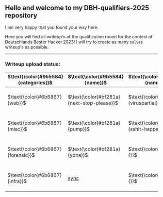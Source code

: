 ## Hello and welcome to my DBH-qualifiers-2025 repository

I am very happy that you found your way here.

Here you will find all writeup's of the qualification round for the contest of Deutschlands Bester Hacker 2023!
I will try to create as many `solves` writeup's as possible.

---

### Writeup upload status:
| $\text{\color{#9b5584}{categories}}$ | $\text{\color{#9b5584}{name}}$ | $\text{\color{#9b5584}{name}}$ | $\text{\color{#9b5584}{name}}$ | $\text{\color{#9b5584}{name}}$ | $\text{\color{#5ecc43}{my solves}}$ |
| -------- | -------- | -------- | -------- | -------- | -------- |
| $\text{\color{#6b6867}{web}}$ | $\text{\color{#bf281a}{next-stop-please}}$ | $\text{\color{#bf281a}{viruspartial}}$ | $\text{\color{#bf281a}{drain-hack}}$ | $\text{\color{#bf281a}{}}$ | $\text{\color{#5ecc43}{3} \ \color{#6b6867}{/}\ \color{#6b6867}{3}}$ |
| $\text{\color{#6b6867}{misc}}$ | $\text{\color{#bf281a}{pump}}$ | $\text{\color{#bf281a}{sshit-happens}}$ | $\text{\color{#bf281a}{center-shock-apfel}}$ | $\text{\color{#bf281a}{drain-hack-root}}$ | $\text{\color{#5ecc43}{4} \ \color{#6b6867}{/}\ \color{#6b6867}{4}}$ |
| $\text{\color{#6b6867}{forensic}}$ | $\text{\color{#bf281a}{ydna}}$ | $\text{\color{#bf281a}{}}$ | $\text{\color{#bf281a}{}}$ | $\text{\color{#bf281a}{}}$ | $\text{\color{#5ecc43}{1} \ \color{#6b6867}{/}\ \color{#6b6867}{1}}$ |
| $\text{\color{#6b6867}{infra}}$ | [sync](https://github.com/roothun7er/CTF-Writeups/tree/main/DBH-qualifiers-2025/Infra/Sync) | $\text{\color{#bf281a}{}}$ | $\text{\color{#bf281a}{}}$ | $\text{\color{#bf281a}{}}$ | $\text{\color{#5ecc43}{1} \ \color{#6b6867}{/}\ \color{#6b6867}{1}}$ |
